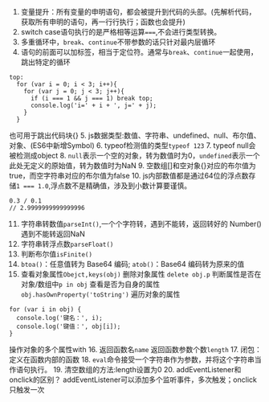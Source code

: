 1. 变量提升：所有变量的申明语句，都会被提升到代码的头部。(先解析代码，获取所有申明的语句，再一行行执行；函数也会提升)
2. switch case语句执行的是严格相等运算`===`,不会进行类型转换。
3. 多重循环中，`break`、`continue`不带参数的话只针对最内层循环
4. 语句的前面可以加标签，相当于定位符。通常与`break`、`continue`一起使用，跳出特定的循环
~~~
top:
  for (var i = 0; i < 3; i++){
    for (var j = 0; j < 3; j++){
      if (i === 1 && j === 1) break top;
      console.log('i=' + i + ', j=' + j);
    }
  }
~~~
也可用于跳出代码块{}
5. js数据类型:数值、字符串、undefined、null、布尔值、对象、(ES6中新增Symbol)
6. typeof检测值的类型`typeof 123`
7. typeof null会被检测成object
8. `null`表示一个空的对象，转为数值时为0，`undefined`表示一个此处无定义的原始值，转为数值时为NaN
9. 空数组[]和空对象{}对应的布尔值为true，而空字符串对应的布尔值为false
10. js内部数值都是通过64位的浮点数存储`1 === 1.0`,浮点数不是精确值，涉及到小数计算要谨慎。
~~~
0.3 / 0.1
// 2.9999999999999996
~~~
11. 字符串转数值`parseInt()`,一个个字符转，遇到不能转，返回转好的
   Number()遇到不能转返回NaN
12. 字符串转浮点数`parseFloat()`
13. 判断布尔值`isFinite()`
14.  `btoa()`：任意值转为 Base64 编码; `atob()`：Base64 编码转为原来的值
15. 查看对象属性`Obejct,keys(obj)`
    删除对象属性 `delete obj.p`
    判断属性是否在对象/数组中`p in obj`
    查看是否为自身的属性`obj.hasOwnProperty('toString')`
    遍历对象的属性
~~~
for (var i in obj) {
  console.log('键名：', i);
  console.log('键值：', obj[i]);
}
~~~
操作对象的多个属性with
16. 返回函数名`name`
返回函数参数个数`length`
17. 闭包：定义在函数内部的函数
18. `eval`命令接受一个字符串作为参数，并将这个字符串当作语句执行。
19. 清空数组的方法:length设置为0
20. addEventListener和onclick的区别？
addEventListener可以添加多个监听事件，多次触发；onclick只触发一次
